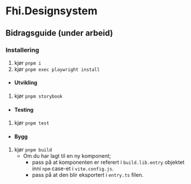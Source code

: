 # Fhi.Designsystem

## Bidragsguide (under arbeid)

### Installering
1. kjør `pnpm i`
2. kjør `pnpm exec playwright install`

- #### Utvikling
1. kjør `pnpm storybook`

- #### Testing
1. kjør `pnpm test`

- #### Bygg
1. kjør `pnpm build`
     - Om du har lagt til en ny komponent;
       - pass på at komponenten er referert i `build.lib.entry` objektet inni `npm` case-et i `vite.config.js`.
       - pass på at den blir eksportert i `entry.ts` filen.
